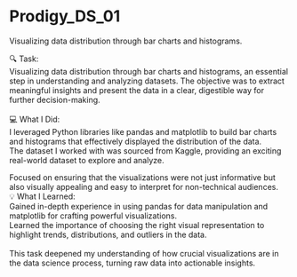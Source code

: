 # Prodigy_DS_01
 Visualizing data distribution through bar charts and histograms.<br>

🔍 Task:<br>
 Visualizing data distribution through bar charts and histograms, an essential step in understanding and analyzing datasets. The objective was to extract meaningful insights and present the data in a clear, digestible way for further decision-making.<br>
<br>
💻 What I Did:<br>
I leveraged Python libraries like pandas and matplotlib to build bar charts and histograms that effectively displayed the distribution of the data.<br>
The dataset I worked with was sourced from Kaggle, providing an exciting real-world dataset to explore and analyze.<br>

Focused on ensuring that the visualizations were not just informative but also visually appealing and easy to interpret for non-technical audiences.<br>
💡 What I Learned:<br>
Gained in-depth experience in using pandas for data manipulation and matplotlib for crafting powerful visualizations.<br>
Learned the importance of choosing the right visual representation to highlight trends, distributions, and outliers in the data.<br>
<br>
This task deepened my understanding of how crucial visualizations are in the data science process, turning raw data into actionable insights.<br>
